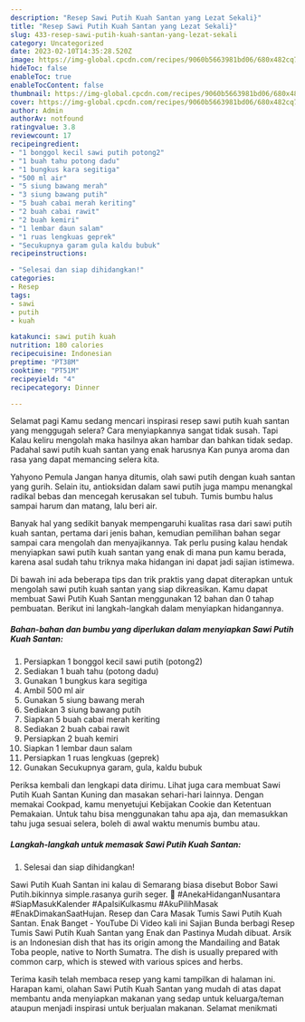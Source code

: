 ```yaml
---
description: "Resep Sawi Putih Kuah Santan yang Lezat Sekali}"
title: "Resep Sawi Putih Kuah Santan yang Lezat Sekali}"
slug: 433-resep-sawi-putih-kuah-santan-yang-lezat-sekali
category: Uncategorized
date: 2023-02-10T14:35:28.520Z
image: https://img-global.cpcdn.com/recipes/9060b5663981bd06/680x482cq70/sawi-putih-kuah-santan-foto-resep-utama.jpg
hideToc: false
enableToc: true
enableTocContent: false
thumbnail: https://img-global.cpcdn.com/recipes/9060b5663981bd06/680x482cq70/sawi-putih-kuah-santan-foto-resep-utama.jpg
cover: https://img-global.cpcdn.com/recipes/9060b5663981bd06/680x482cq70/sawi-putih-kuah-santan-foto-resep-utama.jpg
author: Admin
authorAv: notfound
ratingvalue: 3.8
reviewcount: 17
recipeingredient:
- "1 bonggol kecil sawi putih potong2"
- "1 buah tahu potong dadu"
- "1 bungkus kara segitiga"
- "500 ml air"
- "5 siung bawang merah"
- "3 siung bawang putih"
- "5 buah cabai merah keriting"
- "2 buah cabai rawit"
- "2 buah kemiri"
- "1 lembar daun salam"
- "1 ruas lengkuas geprek"
- "Secukupnya garam gula kaldu bubuk"
recipeinstructions:

- "Selesai dan siap dihidangkan!"
categories:
- Resep
tags:
- sawi
- putih
- kuah

katakunci: sawi putih kuah 
nutrition: 180 calories
recipecuisine: Indonesian
preptime: "PT38M"
cooktime: "PT51M"
recipeyield: "4"
recipecategory: Dinner

---
```



Selamat pagi Kamu sedang mencari inspirasi resep sawi putih kuah santan yang menggugah selera? Cara menyiapkannya sangat tidak susah. Tapi Kalau keliru mengolah maka hasilnya akan hambar dan bahkan tidak sedap. Padahal sawi putih kuah santan yang enak harusnya Kan punya aroma dan rasa yang dapat memancing selera kita.


Yahyono Pemula Jangan hanya ditumis, olah sawi putih dengan kuah santan yang gurih. Selain itu, antioksidan dalam sawi putih juga mampu menangkal radikal bebas dan mencegah kerusakan sel tubuh. Tumis bumbu halus sampai harum dan matang, lalu beri air.

Banyak hal yang sedikit banyak mempengaruhi kualitas rasa dari sawi putih kuah santan, pertama dari jenis bahan, kemudian pemilihan bahan segar sampai cara mengolah dan menyajikannya. Tak perlu pusing kalau hendak menyiapkan sawi putih kuah santan yang enak di mana pun kamu berada, karena asal sudah tahu triknya maka hidangan ini dapat jadi sajian istimewa.


Di bawah ini ada beberapa tips dan trik praktis yang dapat diterapkan untuk mengolah sawi putih kuah santan yang siap dikreasikan. Kamu dapat membuat Sawi Putih Kuah Santan menggunakan 12 bahan dan 0 tahap pembuatan. Berikut ini langkah-langkah dalam menyiapkan hidangannya.

<!--inarticleads1-->

##### Bahan-bahan dan bumbu yang diperlukan dalam menyiapkan Sawi Putih Kuah Santan:

1. Persiapkan 1 bonggol kecil sawi putih (potong2)
1. Sediakan 1 buah tahu (potong dadu)
1. Gunakan 1 bungkus kara segitiga
1. Ambil 500 ml air
1. Gunakan 5 siung bawang merah
1. Sediakan 3 siung bawang putih
1. Siapkan 5 buah cabai merah keriting
1. Sediakan 2 buah cabai rawit
1. Persiapkan 2 buah kemiri
1. Siapkan 1 lembar daun salam
1. Persiapkan 1 ruas lengkuas (geprek)
1. Gunakan Secukupnya garam, gula, kaldu bubuk


Periksa kembali dan lengkapi data dirimu. Lihat juga cara membuat Sawi Putih Kuah Santan Kuning dan masakan sehari-hari lainnya. Dengan memakai Cookpad, kamu menyetujui Kebijakan Cookie dan Ketentuan Pemakaian. Untuk tahu bisa menggunakan tahu apa aja, dan memasukkan tahu juga sesuai selera, boleh di awal waktu menumis bumbu atau. 

<!--inarticleads2-->

##### Langkah-langkah untuk memasak Sawi Putih Kuah Santan:


1. Selesai dan siap dihidangkan!

Sawi Putih Kuah Santan ini kalau di Semarang biasa disebut Bobor Sawi Putih.bikinnya simple.rasanya gurih seger. 🍲 #AnekaHidanganNusantara #SiapMasukKalender #ApaIsiKulkasmu #AkuPilihMasak #EnakDimakanSaatHujan. Resep dan Cara Masak Tumis Sawi Putih Kuah Santan. Enak Banget - YouTube Di Video kali ini Sajian Bunda berbagi Resep Tumis Sawi Putih Kuah Santan yang Enak dan Pastinya Mudah dibuat. Arsik is an Indonesian dish that has its origin among the Mandailing and Batak Toba people, native to North Sumatra. The dish is usually prepared with common carp, which is stewed with various spices and herbs. 

Terima kasih telah membaca resep yang kami tampilkan di halaman ini. Harapan kami, olahan Sawi Putih Kuah Santan yang mudah di atas dapat membantu anda menyiapkan makanan yang sedap untuk keluarga/teman ataupun menjadi inspirasi untuk berjualan makanan. Selamat menikmati
